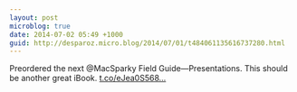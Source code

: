 ```yaml
---
layout: post
microblog: true
date: 2014-07-02 05:49 +1000
guid: http://desparoz.micro.blog/2014/07/01/t484061135616737280.html
---
```

Preordered the next @MacSparky Field Guide—Presentations. This should be another great iBook.   [t.co/eJea0S568...](http://t.co/eJea0S568k)
